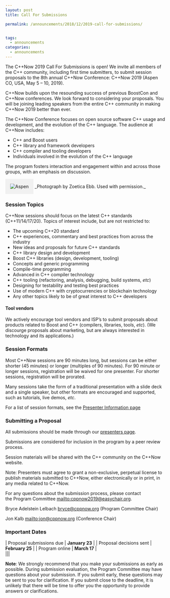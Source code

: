 ```yaml
---
layout: post
title: Call For Submissions

permalink: /announcements/2018/12/2019-call-for-submissions/


tags:
  - announcements
categories:
  - announcements
---
```


The C++Now 2019 Call For Submissions is open! We invite all members of the C++ community, including first time submitters, to submit session proposals to the 8th annual C++Now Conference: C++Now 2019 (Aspen CO, USA, May 5 – 10, 2019).

C++Now builds upon the resounding success of previous BoostCon and C++Now conferences. We look forward to considering your proposals. You will be joining leading speakers from the entire C++ community in making C++Now 2019 better than ever.

<!--break-->

The C++Now Conference focuses on open source software C++ usage and development, and the evolution of the C++ language. The audience at C++Now includes:

- C++ and Boost users
- C++ library and framework developers
- C++ compiler and tooling developers
- Individuals involved in the evolution of the C++ language

The program fosters interaction and engagement within and across those groups, with an emphasis on discussion.

<img src="/assets/img/posts/2018/Aspen2015ByZoeticaEbb.jpg" alt="Aspen" title="Photograph by Zoetica Ebb. Used with permission." style="padding: 10px; background: #f1f1f1; border: 5px solid #f1f1f1;" />
_Photograph by Zoetica Ebb. Used with permission._

### Session Topics

C++Now sessions should focus on the latest C++ standards (C++11/14/17/20). Topics of interest include, but are not restricted to:

- The upcoming C++20 standard
- C++ experiences, commentary and best practices from across the industry
- New ideas and proposals for future C++ standards
- C++ library design and development
- Boost C++ libraries (design, development, tooling)
- Concepts and generic programming
- Compile-time programming
- Advanced in C++ compiler technology
- C++ tooling (refactoring, analysis, debugging, build systems, _etc_)
- Designing for testability and testing best practices
- Use of modern C++ with cryptocurrencies or blockchain technology
- Any other topics likely to be of great interest to C++ developers 

#### Tool vendors

We actively encourage tool vendors and ISP’s to submit proposals about products related to Boost and C++ (compilers, libraries, tools, _etc_). (We discourge proposals about marketing, but are always interested in technology and its applications.)

### Session Formats

Most C++Now sessions are 90 minutes long, but sessions can be either shorter (45 minutes) or longer (multiples of 90 minutes). For 90 minute or longer sessions, registration will be waived for one presenter. For shorter sessions, registration will be prorated.

Many sessions take the form of a traditional presentation with a slide deck and a single speaker, but other formats are encouraged and supported, such as tutorials, live demos, _etc_.

For a list of session formats, see the [Presenter Information page](/presenters/)

### Submitting a Proposal
All submissions should be made through our [presenters page](/presenters/).

Submissions are considered for inclusion in the program by a peer review process.

Session materials will be shared with the C++ community on the C++Now website.

Note: Presenters must agree to grant a non-exclusive, perpetual license to publish  materials submitted to C++Now, either electronically or in print, in any media related to C++Now.

For any questions about the submission process, please contact the Program Committee <mailto:cppnow2019@easychair.org>.

Bryce Adelstein Lelbach <bryce@cppnow.org> (Program Committee Chair)

Jon Kalb <mailto:jon@cppnow.org> (Conference Chair)

### Important Dates

| Proposal submissions due | <strong>January 23</strong> |
| Proposal decisions sent | <strong>February 25</strong> |
| Program online | <strong>March 17</strong> |  
|||  
  
  
<strong>Note</strong>: We strongly recommend that you make your submissions as early as possible. During submission evaluation, the Program Committee may have questions about your submission. If you submit early, these questions may be sent to you for clarification. If you submit close to the deadline, it is unlikely that there will be time to offer you the opportunity to provide answers or clarifications.

